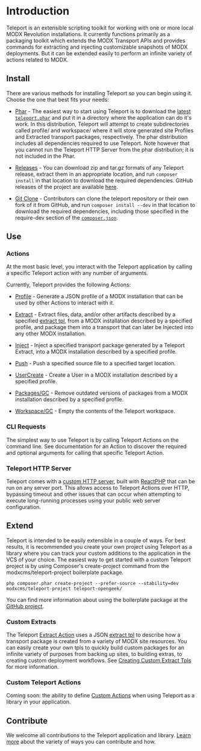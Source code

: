# Introduction

Teleport is an extensible scripting toolkit for working with one or more local MODX Revolution installations. It currently functions primarily as a packaging toolkit which extends the MODX Transport APIs and provides commands for extracting and injecting customizable snapshots of MODX deployments. But it can be extended easily to perform an infinite variety of actions related to MODX.


## Install

There are various methods for installing Teleport so you can begin using it. Choose the one that best fits your needs:

* [Phar](install/phar.md) - The easiest way to start using Teleport is to download the [latest `teleport.phar`](http://modx.s3.amazonaws.com/releases/teleport/teleport.phar) and put it in a directory where the application can do it's work. In this distribution, Teleport will attempt to create subdirectories called profile/ and workspace/ where it will store generated site Profiles and Extracted transport packages, respectively. The phar distribution includes all dependencies required to use Teleport. Note however that you cannot run the Teleport HTTP Server from the phar distribution; it is not included in the Phar.

* [Releases](install/releases.md) - You can download zip and tar.gz formats of any Teleport release, extract them in an appropriate location, and run `composer install` in that location to download the required dependencies. GitHub releases of the project are available [here](https://github.com/modxcms/teleport/releases).

* [Git Clone](install/git-clone.md) - Contributors can clone the teleport repository or their own fork of it from GitHub, and run `composer install --dev` in that location to download the required dependencies, including those specified in the require-dev section of the [`composer.json`](../composer.json).


## Use

### Actions

At the most basic level, you interact with the Teleport application by calling a specific Teleport action with any number of arguments.

Currently, Teleport provides the following Actions:

* [Profile](use/profile.md) - Generate a JSON profile of a MODX installation that can be used by other Actions to interact with it.

* [Extract](use/extract.md) - Extract files, data, and/or other artifacts described by a specified [extract tpl](use/extract/tpl.md), from a MODX installation described by a specified profile, and package them into a transport that can later be Injected into any other MODX installation.

* [Inject](use/inject.md) - Inject a specified transport package generated by a Teleport Extract, into a MODX installation described by a specified profile.

* [Push](use/push.md) - Push a specified source file to a specified target location.

* [UserCreate](use/user-create.md) - Create a User in a MODX installation described by a specified profile.

* [Packages/GC](use/packages/gc.md) - Remove outdated versions of packages from a MODX installation described by a specified profile.

* [Workspace/GC](use/workspace/gc.md) - Empty the contents of the Teleport workspace.

### CLI Requests

The simplest way to use Teleport is by calling Teleport Actions on the command line. See documentation for an Action to discover the required and optional arguments for calling that specific Teleport Action.

### Teleport HTTP Server

Teleport comes with a [custom HTTP server](use/server.md), built with [ReactPHP](http://reactphp.org/) that can be run on any server port. This allows access to Teleport Actions over HTTP, bypassing timeout and other issues that can occur when attempting to execute long-running processes using your public web server configuration.

## Extend

Teleport is intended to be easily extensible in a couple of ways. For best results, it is recommended you create your own project using Teleport as a library where you can track your custom additions to the application in the VCS of your choice. The easiest way to get started with a custom Teleport project is by using Composer's create-project command from the modxcms/teleport-project boilerplate package.

    php composer.phar create-project --prefer-source --stability=dev modxcms/teleport-project teleport-opengeek/

You can find more information about using the boilerplate package at the [GitHub project](https://github.com/modxcms/teleport-project "Teleport boilerplate project").

### Custom Extracts

The Teleport [Extract Action](use/extract.md) uses a JSON [extract tpl](use/extract/tpl.md) to describe how a transport package is created from a variety of MODX site resources. You can easily create your own tpls to quickly build custom packages for an infinite variety of purposes from backing up sites, to building extras, to creating custom deployment workflows. See [Creating Custom Extract Tpls](extend/custom-extract-tpls.md) for more information.

### Custom Teleport Actions

Coming soon: the ability to define [Custom Actions](extend/custom-actions.md) when using Teleport as a library in your application.


## Contribute

We welcome all contributions to the Teleport application and library. [Learn more](contribute.md) about the variety of ways you can contribute and how.

